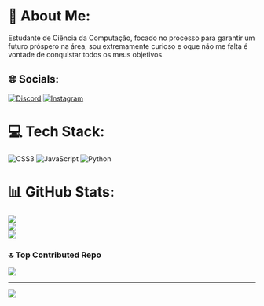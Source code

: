 # 💫 About Me:
Estudante de Ciência da Computação, focado no processo para garantir um futuro próspero na área, sou extremamente curioso e oque não me falta é vontade de conquistar todos os meus objetivos.


## 🌐 Socials:
[![Discord](https://img.shields.io/badge/Discord-%237289DA.svg?logo=discord&logoColor=white)](https://discord.gg/igor.couto) [![Instagram](https://img.shields.io/badge/Instagram-%23E4405F.svg?logo=Instagram&logoColor=white)](https://instagram.com/@coutinhodnv) 

# 💻 Tech Stack:
![CSS3](https://img.shields.io/badge/css3-%231572B6.svg?style=plastic&logo=css3&logoColor=white) ![JavaScript](https://img.shields.io/badge/javascript-%23323330.svg?style=plastic&logo=javascript&logoColor=%23F7DF1E) ![Python](https://img.shields.io/badge/python-3670A0?style=plastic&logo=python&logoColor=ffdd54)
# 📊 GitHub Stats:
![](https://github-readme-stats.vercel.app/api?username=IgorCoutinho0&theme=midnight-purple&hide_border=false&include_all_commits=true&count_private=true)<br/>
![](https://github-readme-streak-stats.herokuapp.com/?user=IgorCoutinho0&theme=midnight-purple&hide_border=false)<br/>
![](https://github-readme-stats.vercel.app/api/top-langs/?username=IgorCoutinho0&theme=midnight-purple&hide_border=false&include_all_commits=true&count_private=true&layout=compact)

### 🔝 Top Contributed Repo
![](https://github-contributor-stats.vercel.app/api?username=IgorCoutinho0&limit=5&theme=dark&combine_all_yearly_contributions=true)

---
[![](https://visitcount.itsvg.in/api?id=IgorCoutinho0&icon=2&color=0)](https://visitcount.itsvg.in)

<!-- Proudly created with GPRM ( https://gprm.itsvg.in ) -->
